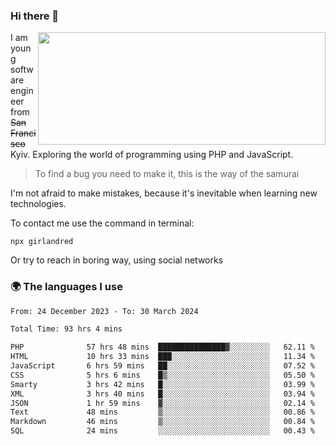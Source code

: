 ### Hi there 👋  

<img align='right' src="https://github-readme-stats.vercel.app/api?username=girlandred&count_private=true&show_icons=true&include_all_commits=true&hide_rank=true&hide_title=true&theme=buefy&card_width=300" width=460 height=180>


I am young software engineer from ~~San Francisco~~ Kyiv. Exploring the world of programming using PHP and JavaScript.


> To find a bug you need to make it, this is the way of the samurai



I'm not afraid to make mistakes, because it's inevitable when learning new technologies.

To contact me use the command in terminal:

```
npx girlandred
```

Or try to reach in boring way, using social networks


### 🌍 The languages I use

<!--START_SECTION:waka-->

```txt
From: 24 December 2023 - To: 30 March 2024

Total Time: 93 hrs 4 mins

PHP              57 hrs 48 mins  ███████████████▓░░░░░░░░░   62.11 %
HTML             10 hrs 33 mins  ███░░░░░░░░░░░░░░░░░░░░░░   11.34 %
JavaScript       6 hrs 59 mins   ██░░░░░░░░░░░░░░░░░░░░░░░   07.52 %
CSS              5 hrs 6 mins    █▒░░░░░░░░░░░░░░░░░░░░░░░   05.50 %
Smarty           3 hrs 42 mins   █░░░░░░░░░░░░░░░░░░░░░░░░   03.99 %
XML              3 hrs 40 mins   █░░░░░░░░░░░░░░░░░░░░░░░░   03.94 %
JSON             1 hr 59 mins    ▓░░░░░░░░░░░░░░░░░░░░░░░░   02.14 %
Text             48 mins         ▒░░░░░░░░░░░░░░░░░░░░░░░░   00.86 %
Markdown         46 mins         ▒░░░░░░░░░░░░░░░░░░░░░░░░   00.84 %
SQL              24 mins         ░░░░░░░░░░░░░░░░░░░░░░░░░   00.43 %
```

<!--END_SECTION:waka-->

